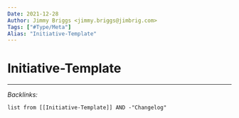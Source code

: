```yaml
---
Date: 2021-12-28
Author: Jimmy Briggs <jimmy.briggs@jimbrig.com>
Tags: ["#Type/Meta"]
Alias: "Initiative-Template"
---
```


# Initiative-Template

***

*Backlinks:*

```dataview
list from [[Initiative-Template]] AND -"Changelog"
```